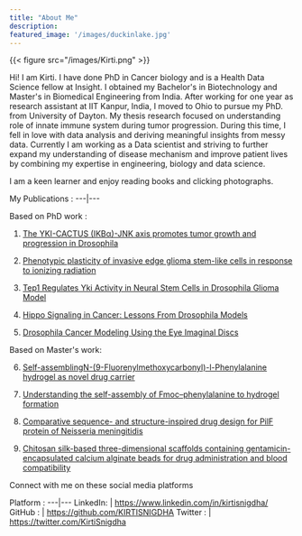 ```yaml
---
title: "About Me"
description: 
featured_image: '/images/duckinlake.jpg'
---
```

{{< figure src="/images/Kirti.png"  >}}


Hi! I am Kirti. I have done PhD in Cancer biology and is a Health Data Science fellow at Insight.  I obtained my Bachelor's in Biotechnology and Master's in Biomedical Engineering from India. After working for one year as research assistant at IIT Kanpur, India, I moved to Ohio to pursue my  PhD. from University of Dayton. My thesis research focused on understanding role of innate immune system during tumor progression. During this time, I fell in love with data analysis and deriving meaningful insights from messy data. Currently I am working as a Data scientist and striving to further expand my understanding of disease mechanism and improve patient lives  by combining my expertise in engineering, biology and data science.

I am a keen learner and enjoy reading books and clicking photographs.

My Publications :
---|---

Based on PhD work : 

1.  [The YKI-CACTUS (IKBα)-JNK axis promotes tumor growth and progression in Drosophila](https://www.biorxiv.org/content/10.1101/2020.08.16.253005v1.full)

2.  [Phenotypic plasticity of invasive edge glioma stem-like cells in response to ionizing radiation](https://www.sciencedirect.com/science/article/pii/S2211124719301056)

3. [Tep1 Regulates Yki Activity in Neural Stem Cells in Drosophila Glioma Model](https://www.ncbi.nlm.nih.gov/pmc/articles/PMC7225285/)


4. [Hippo Signaling in Cancer: Lessons From Drosophila Models](https://www.frontiersin.org/articles/10.3389/fcell.2019.00085/full)

5. [Drosophila Cancer Modeling Using the Eye Imaginal Discs](https://link.springer.com/chapter/10.1007/978-3-030-42246-2_9)

Based on Master's work:

6. [Self-assemblingN-(9-Fluorenylmethoxycarbonyl)-l-Phenylalanine hydrogel as novel drug carrier](https://www.sciencedirect.com/science/article/pii/S0141813016303804?casa_token=aCmlrNeG1X4AAAAA:Sp8QM3d5WAKVREEtjFqdPlmb25WeNE5LnBpsqDW_i08HpvraNQBu2UgtXfBPZSDZJvA6sKMkeHw)

7. [Understanding the self-assembly of Fmoc–phenylalanine to hydrogel formation](https://pubs.rsc.org/en/content/articlelanding/2015/sm/c5sm00843c/unauth#!divAbstract)

8. [Comparative sequence- and structure-inspired drug design for PilF protein of Neisseria meningitidis](https://humgenomics.biomedcentral.com/articles/10.1186/s40246-015-0027-1)

9. [Chitosan silk-based three-dimensional scaffolds containing gentamicin-encapsulated calcium alginate beads for drug administration and blood compatibility](https://journals.sagepub.com/doi/full/10.1177/0885328214563148?casa_token=G6rN2OyU5OEAAAAA%3AmTwv-ZbQh84mo_7Skr4dZalpXy_vVx75bFc7yO6qXgjPlp5GYJCNE91h2Wz0RZj_3Et_GcBwiwl6Pw)




Connect with me on these social media platforms


Platform :
---|---
LinkedIn: | https://www.linkedin.com/in/kirtisnigdha/
GitHub : | https://github.com/KIRTISNIGDHA
Twitter : | https://twitter.com/KirtiSnigdha